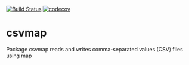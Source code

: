 [![Build Status](https://travis-ci.org/shivakar/csv.svg?branch=master)](https://travis-ci.org/shivakar/csv) [![codecov](https://codecov.io/gh/shivakar/csv/branch/master/graph/badge.svg)](https://codecov.io/gh/shivakar/csv)

# csvmap
Package csvmap reads and writes comma-separated values (CSV) files using map
